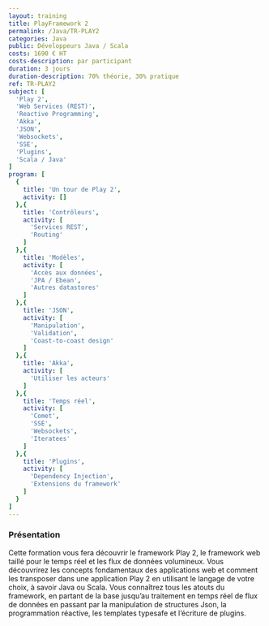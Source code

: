 ```yaml
---
layout: training
title: PlayFramework 2
permalink: /Java/TR-PLAY2
categories: Java
public: Développeurs Java / Scala
costs: 1690 € HT
costs-description: par participant
duration: 3 jours
duration-description: 70% théorie, 30% pratique
ref: TR-PLAY2
subject: [
  'Play 2',
  'Web Services (REST)',
  'Reactive Programming',
  'Akka',
  'JSON',
  'Websockets',
  'SSE',
  'Plugins',
  'Scala / Java'
]
program: [
  {
    title: 'Un tour de Play 2',
    activity: []
  },{
    title: 'Contrôleurs',
    activity: [
      'Services REST',
      'Routing'
    ]
  },{
    title: 'Modèles',
    activity: [
      'Accès aux données',
      'JPA / Ebean',
      'Autres datastores'
    ]
  },{
    title: 'JSON',
    activity: [
      'Manipulation',
      'Validation',
      'Coast-to-coast design'
    ]
  },{
    title: 'Akka',
    activity: [
      'Utiliser les acteurs'
    ]
  },{
    title: 'Temps réel',
    activity: [
      'Comet',
      'SSE',
      'Websockets',
      'Iteratees'
    ]
  },{
    title: 'Plugins',
    activity: [
      'Dependency Injection',
      'Extensions du framework'
    ]
  }
]
---
```


### Présentation

Cette formation vous fera découvrir le framework Play 2, le framework web taillé pour le temps réel et les flux de données volumineux.
Vous découvrirez les concepts fondamentaux des applications web et comment les transposer dans une application Play 2 en utilisant le langage de votre choix, à savoir Java ou Scala.
Vous connaîtrez tous les atouts du framework, en partant de la base jusqu’au traitement en temps réel de flux de données en passant par la manipulation de structures Json, la programmation réactive, les templates typesafe et l’écriture de plugins.
